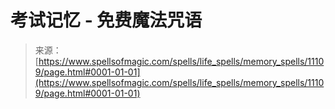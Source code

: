 <!--yml

category: 未分类

date: 2024-06-12 18:48:07

-->

# 考试记忆 - 免费魔法咒语

> 来源：[https://www.spellsofmagic.com/spells/life_spells/memory_spells/11109/page.html#0001-01-01](https://www.spellsofmagic.com/spells/life_spells/memory_spells/11109/page.html#0001-01-01)
